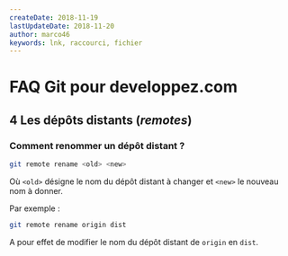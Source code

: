 ```yaml
---
createDate: 2018-11-19
lastUpdateDate: 2018-11-20
author: marco46
keywords: lnk, raccourci, fichier
---
```


# FAQ Git pour developpez.com

## 4 Les dépôts distants (*remotes*)

### Comment renommer un dépôt distant ?

```bash
git remote rename <old> <new>
```

Où `<old>` désigne le nom du dépôt distant à changer et `<new>` le nouveau nom à donner.

Par exemple :

```bash
git remote rename origin dist
```

A pour effet de modifier le nom du dépôt distant de `origin` en `dist`.
